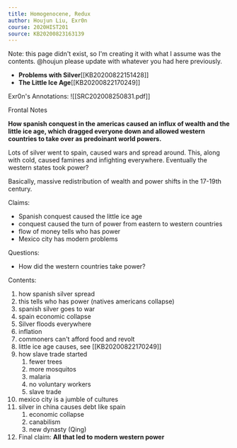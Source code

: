 ```yaml
---
title: Homogenocene, Redux
author: Houjun Liu, Exr0n
course: 2020HIST201
source: KB20200823163139
---
```


Note: this page didn't exist, so I'm creating it with what I assume was the contents. @houjun please update with whatever you had here previously.

- **Problems with Silver**[[KB20200822151428]]
- **The Little Ice Age**[[KB20200822170249]]

Exr0n's Annotations: ![[SRC202008250831.pdf]]

<summary>Frontal Notes</summary>


**How spanish conquest in the americas caused an influx of wealth and the little ice age, which dragged everyone down and allowed western countries to take over as predoinant world powers.**

Lots of silver went to spain, caused wars and spread around. This, along with cold, caused famines and infighting everywhere.
Eventually the western states took power?

Basically, massive redistribution of wealth and power shifts in the 17-19th century.

Claims:

- Spanish conquest caused the little ice age
- conquest caused the turn of power from eastern to western countries
- flow of money tells who has power
- Mexico city has modern problems
    
Questions:

- How did the western countries take power?
    
Contents:

1. how spanish silver spread
2. this tells who has power (natives americans collapse)
3. spanish silver goes to war
4. spain economic collapse
1. Silver floods everywhere
1. inflation
1. commoners can't afford food and revolt
1. little ice age causes, see [[KB20200822170249]]
1. how slave trade started
    1. fewer trees 
    1. more mosquitos 
    1. malaria 
    1. no voluntary workers 
    1. slave trade
1. mexico city is a jumble of cultures
1. silver in china causes debt like spain
    1. economic collapse
    1. canabilism
    1. new dynasty (Qing)
1. Final claim: **All that led to modern western power**
